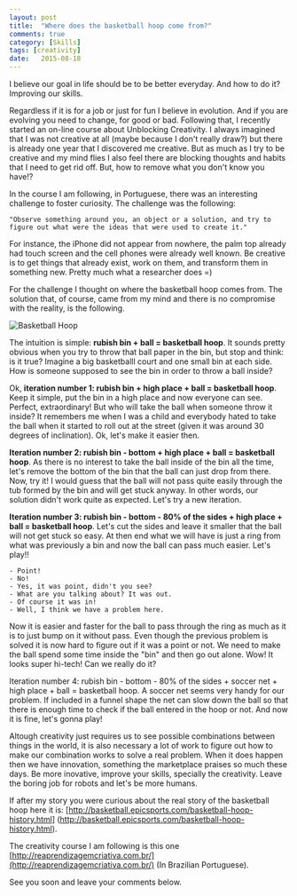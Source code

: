 ```yaml
---
layout: post
title:  "Where does the basketball hoop come from?"
comments: true
category: [Skills]
tags: [creativity]
date:   2015-08-18
---
```


<p class="intro"><span class="dropcap">I</span> believe our goal in life should be to be better everyday. And how to do it? Improving our skills.</p>

Regardless if it is for a job or just for fun I believe in evolution. And if you are evolving you need to change, for good or bad. Following that, I recently started an on-line course about Unblocking Creativity. I always imagined that I was not creative at all (maybe because I don't really draw?) but there is already one year that I discovered me creative. But as much as I try to be creative and my mind flies I also feel there are blocking thoughts and habits that I need to get rid off. But, how to remove what you don't know you have!?

In the course I am following, in Portuguese, there was an interesting challenge to foster curiosity. The challenge was the following: 

``"Observe something around you, an object or a solution, and try to figure out what were the ideas that were used to create it."``

For instance, the iPhone did not appear from nowhere, the palm top already had touch screen and the cell phones were already well known. Be creative is to get things that already exist, work on them, and transform them in something new. Pretty much what a researcher does =)

For the challenge I thought on where the basketball hoop comes from. The solution that, of course, came from my mind and there is no compromise with the reality, is the following.

<img src="{{ '/assets/img/basketball-hoop.jpg' | prepend: site.baseurl }}" alt="Basketball Hoop"> 

The intuition is simple: **rubish bin + ball = basketball hoop**. It sounds pretty obvious when you try to throw that ball paper in the bin, but stop and think: is it true? Imagine a big basketballl court and one small bin at each side. How is someone supposed to see the bin in order to throw a ball inside? 

Ok, **iteration number 1: rubish bin + high place + ball = basketball hoop**. Keep it simple, put the bin in a high place and now everyone can see. Perfect, extraordinary! But who will take the ball when someone throw it inside? It remembers me when I was a child and everybody hated to take the ball when it started to roll out at the street (given it was around 30 degrees of inclination). Ok, let's make it easier then.

**Iteration number 2: rubish bin - bottom + high place + ball = basketball hoop**. As there is no interest to take the ball inside of the bin all the time, let's remove the bottom of the bin that the ball can just drop from there. Now, try it! I would guess that the ball will not pass quite easily through the tub formed by the bin and will get stuck anyway. In other words, our solution didn't work quite as expected. Let's try a new iteration.

**Iteration number 3: rubish bin - bottom - 80% of the sides + high place + ball = basketball hoop**. Let's cut the sides and leave it smaller that the ball will not get stuck so easy. At then end what we will have is just a ring from what was previously a bin and now the ball can pass much easier. Let's play!! 

``- Point!``</br>
``- No!``</br>
``- Yes, it was point, didn't you see?``</br>
``- What are you talking about? It was out.``</br>
``- Of course it was in!``</br>
``- Well, I think we have a problem here.``</br>



Now it is easier and faster for the ball to pass through the ring as much as it is to just bump on it without pass. Even though the previous problem is solved it is now hard to figure out if it was a point or not. We need to make the ball spend some time inside the "bin" and then go out alone. Wow! It looks super hi-tech! Can we really do it?

Iteration number 4: rubish bin - bottom - 80% of the sides + soccer net + high place + ball = basketball hoop. A soccer net seems very handy for our problem. If included in a funnel shape the net can slow down the ball so that there is enough time to check if the ball entered in the hoop or not. And now it is fine, let's gonna play!

Altough creativity just requires us to see possible combinations between things in the world, it is also necessary a lot of work to figure out how to make our combination works to solve a real problem. When it does happen then we have innovation, something the marketplace praises so much these days. Be more inovative, improve your skills, specially the creativity. Leave the boring job for robots and let's be more humans.

If after my story you were curious about the real story of the basketball hoop here it is: [http://basketball.epicsports.com/basketball-hoop-history.html] (http://basketball.epicsports.com/basketball-hoop-history.html).

The creativity course I am following is this one [http://reaprendizagemcriativa.com.br/](http://reaprendizagemcriativa.com.br/) (In Brazilian Portuguese).

See you soon and leave your comments below.